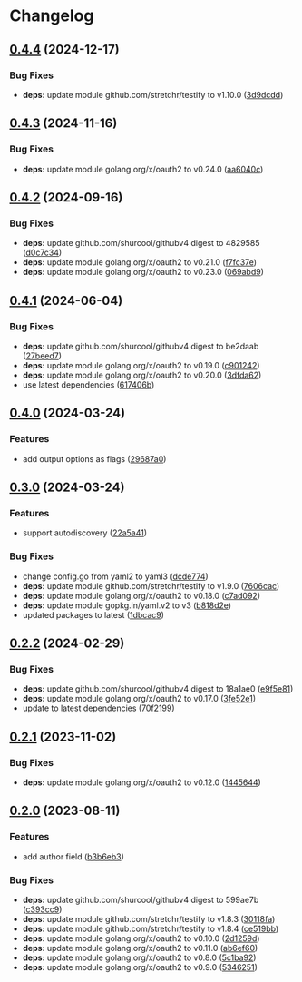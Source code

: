# Changelog

## [0.4.4](https://github.com/Jmainguy/ghreport/compare/v0.4.3...v0.4.4) (2024-12-17)


### Bug Fixes

* **deps:** update module github.com/stretchr/testify to v1.10.0 ([3d9dcdd](https://github.com/Jmainguy/ghreport/commit/3d9dcdd224dabd0b4001ab3981e7608cd779dee5))

## [0.4.3](https://github.com/Jmainguy/ghreport/compare/v0.4.2...v0.4.3) (2024-11-16)


### Bug Fixes

* **deps:** update module golang.org/x/oauth2 to v0.24.0 ([aa6040c](https://github.com/Jmainguy/ghreport/commit/aa6040cd2342e53b76e8702b87ec598e689883cb))

## [0.4.2](https://github.com/Jmainguy/ghreport/compare/v0.4.1...v0.4.2) (2024-09-16)


### Bug Fixes

* **deps:** update github.com/shurcool/githubv4 digest to 4829585 ([d0c7c34](https://github.com/Jmainguy/ghreport/commit/d0c7c3404d12ebc0fa4be2bdc4b613886c4c5f85))
* **deps:** update module golang.org/x/oauth2 to v0.21.0 ([f7fc37e](https://github.com/Jmainguy/ghreport/commit/f7fc37e43b1ec485f2251bc6d3edc6c1476a3f02))
* **deps:** update module golang.org/x/oauth2 to v0.23.0 ([069abd9](https://github.com/Jmainguy/ghreport/commit/069abd9f16541473add6185638136fff46d6efa7))

## [0.4.1](https://github.com/Jmainguy/ghreport/compare/v0.4.0...v0.4.1) (2024-06-04)


### Bug Fixes

* **deps:** update github.com/shurcool/githubv4 digest to be2daab ([27beed7](https://github.com/Jmainguy/ghreport/commit/27beed73b3688a0515d0a3fb008c717575ee0e41))
* **deps:** update module golang.org/x/oauth2 to v0.19.0 ([c901242](https://github.com/Jmainguy/ghreport/commit/c901242be6d3e9c8ab7bc00604994c77dae8af1e))
* **deps:** update module golang.org/x/oauth2 to v0.20.0 ([3dfda62](https://github.com/Jmainguy/ghreport/commit/3dfda62dd8d9d367ab8b23c120d1e09042b5e137))
* use latest dependencies ([617406b](https://github.com/Jmainguy/ghreport/commit/617406bf49d46db2a26f53c46cf0aff672dd9eba))

## [0.4.0](https://github.com/Jmainguy/ghreport/compare/v0.3.0...v0.4.0) (2024-03-24)


### Features

* add output options as flags ([29687a0](https://github.com/Jmainguy/ghreport/commit/29687a0d8d2e53d936871d58328dab612a94b08c))

## [0.3.0](https://github.com/Jmainguy/ghreport/compare/v0.2.2...v0.3.0) (2024-03-24)


### Features

* support autodiscovery ([22a5a41](https://github.com/Jmainguy/ghreport/commit/22a5a41d34d436cff946d28b063a1471c23498d2))


### Bug Fixes

* change config.go from yaml2 to yaml3 ([dcde774](https://github.com/Jmainguy/ghreport/commit/dcde7748015c9fa1525181434092c662e664ca8f))
* **deps:** update module github.com/stretchr/testify to v1.9.0 ([7606cac](https://github.com/Jmainguy/ghreport/commit/7606cac30e45cd4028bd1d2232bd3b73d6c4c11f))
* **deps:** update module golang.org/x/oauth2 to v0.18.0 ([c7ad092](https://github.com/Jmainguy/ghreport/commit/c7ad092d3c9953324c77b4ced0b1f20eadb34a95))
* **deps:** update module gopkg.in/yaml.v2 to v3 ([b818d2e](https://github.com/Jmainguy/ghreport/commit/b818d2e45364c7dabce4f1560ccd8112b064dfcc))
* updated packages to latest ([1dbcac9](https://github.com/Jmainguy/ghreport/commit/1dbcac927859700f755e46da1ee303e42052d98f))

## [0.2.2](https://github.com/Jmainguy/ghreport/compare/v0.2.1...v0.2.2) (2024-02-29)


### Bug Fixes

* **deps:** update github.com/shurcool/githubv4 digest to 18a1ae0 ([e9f5e81](https://github.com/Jmainguy/ghreport/commit/e9f5e816ab2b59cf63fc0a5d4dde845bfadd1ee4))
* **deps:** update module golang.org/x/oauth2 to v0.17.0 ([3fe52e1](https://github.com/Jmainguy/ghreport/commit/3fe52e1b36577ce8a978956eb4a84628c72e6b1d))
* update to latest dependencies ([70f2199](https://github.com/Jmainguy/ghreport/commit/70f2199136c95127a36ae2884cc569f8700ec1ff))

## [0.2.1](https://github.com/Jmainguy/ghreport/compare/v0.2.0...v0.2.1) (2023-11-02)


### Bug Fixes

* **deps:** update module golang.org/x/oauth2 to v0.12.0 ([1445644](https://github.com/Jmainguy/ghreport/commit/144564427f64123883451e8d5987bcbde00db117))

## [0.2.0](https://github.com/Jmainguy/ghreport/compare/v0.1.0...v0.2.0) (2023-08-11)


### Features

* add author field ([b3b6eb3](https://github.com/Jmainguy/ghreport/commit/b3b6eb36f8d0698d6ce048b79d711287dab8bb7b))


### Bug Fixes

* **deps:** update github.com/shurcool/githubv4 digest to 599ae7b ([c393cc9](https://github.com/Jmainguy/ghreport/commit/c393cc9fee48c3d8ed9ffe27110ca99771dd5ec1))
* **deps:** update module github.com/stretchr/testify to v1.8.3 ([30118fa](https://github.com/Jmainguy/ghreport/commit/30118fad1c121a63f6dadb565afcf44b72048f46))
* **deps:** update module github.com/stretchr/testify to v1.8.4 ([ce519bb](https://github.com/Jmainguy/ghreport/commit/ce519bbc597e33092806baff9bca879a26bffea7))
* **deps:** update module golang.org/x/oauth2 to v0.10.0 ([2d1259d](https://github.com/Jmainguy/ghreport/commit/2d1259d5126028bbcd80d333f89094a69bda53fb))
* **deps:** update module golang.org/x/oauth2 to v0.11.0 ([ab6ef60](https://github.com/Jmainguy/ghreport/commit/ab6ef60afd4289295aeeec569c4597cfd05aa176))
* **deps:** update module golang.org/x/oauth2 to v0.8.0 ([5c1ba92](https://github.com/Jmainguy/ghreport/commit/5c1ba9221b747134520731ce4e816ae53d76f17c))
* **deps:** update module golang.org/x/oauth2 to v0.9.0 ([5346251](https://github.com/Jmainguy/ghreport/commit/53462518c118afdfd0ddf6b712a18ee08240a605))

